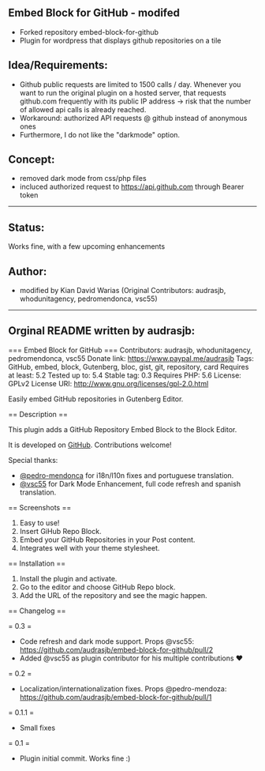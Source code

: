 ## Embed Block for GitHub - modifed
* Forked repository embed-block-for-github
* Plugin for wordpress that displays github repositories on a tile
## Idea/Requirements: 
* Github public requests are limited to 1500 calls / day. Whenever you want to run the original plugin on a hosted server, that requests github.com frequently with its public IP address -> risk that the number of allowed api calls is already reached. 
* Workaround: authorized API requests @ github instead of anonymous ones
* Furthermore, I do not like the "darkmode" option. 
## Concept: 
* removed dark mode from css/php files
* incluced authorized request to https://api.github.com through Bearer token
-----------------------------------------
## Status:
Works fine, with a few upcoming enhancements 
## Author: 
*  modified by Kian David Warias (Original Contributors: audrasjb, whodunitagency, pedromendonca, vsc55)
-----------------------------------------
## Orginal README written by audrasjb: 
=== Embed Block for GitHub ===
Contributors: audrasjb, whodunitagency, pedromendonca, vsc55
Donate link: https://www.paypal.me/audrasjb
Tags: GitHub, embed, block, Gutenberg, bloc, gist, git, repository, card
Requires at least: 5.2
Tested up to: 5.4
Stable tag: 0.3
Requires PHP: 5.6
License: GPLv2
License URI: http://www.gnu.org/licenses/gpl-2.0.html

Easily embed GitHub repositories in Gutenberg Editor.

== Description ==

This plugin adds a GitHub Repository Embed Block to the Block Editor.

It is developed on [GitHub](https://github.com/audrasjb/embed-block-for-github). Contributions welcome!

Special thanks:
- [@pedro-mendonca](https://github.com/pedro-mendonca) for i18n/l10n fixes and portuguese translation.
- [@vsc55](https://github.com/vsc55) for Dark Mode Enhancement, full code refresh and spanish translation.

== Screenshots ==

1. Easy to use!
2. Insert GiHub Repo Block.
3. Embed your GitHub Repositories in your Post content.
4. Integrates well with your theme stylesheet.

== Installation ==

1. Install the plugin and activate.
2. Go to the editor and choose GitHub Repo block.
3. Add the URL of the repository and see the magic happen.

== Changelog ==

= 0.3 =
* Code refresh and dark mode support. Props @vsc55: https://github.com/audrasjb/embed-block-for-github/pull/2
* Added @vsc55 as plugin contributor for his multiple contributions ♥️

= 0.2 =
* Localization/internationalization fixes. Props @pedro-mendoza: https://github.com/audrasjb/embed-block-for-github/pull/1

= 0.1.1 =
* Small fixes

= 0.1 =
* Plugin initial commit. Works fine :)

